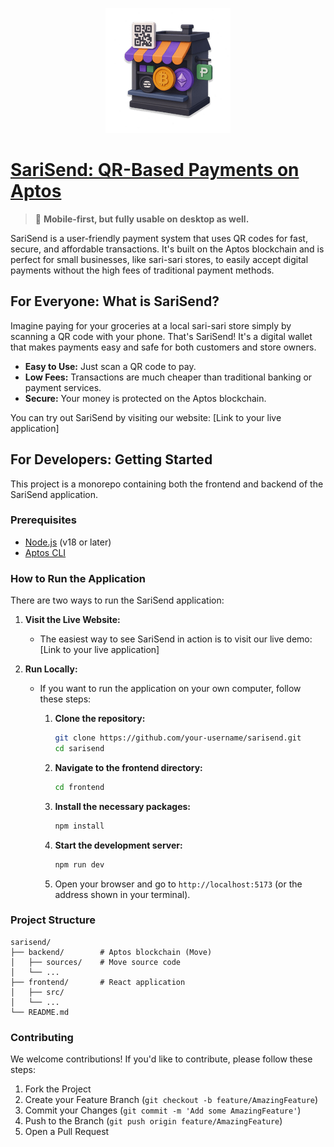 <div align="center">

![Logo](./assets/logo.png)

</div>

# [SariSend: QR-Based Payments on Aptos](https://sarisend.vercel.app)

> 📱 **Mobile-first, but fully usable on desktop as well.**

SariSend is a user-friendly payment system that uses QR codes for fast, secure, and affordable transactions. It's built on the Aptos blockchain and is perfect for small businesses, like sari-sari stores, to easily accept digital payments without the high fees of traditional payment methods.

## For Everyone: What is SariSend?

Imagine paying for your groceries at a local sari-sari store simply by scanning a QR code with your phone. That's SariSend! It's a digital wallet that makes payments easy and safe for both customers and store owners.

*   **Easy to Use:** Just scan a QR code to pay.
*   **Low Fees:** Transactions are much cheaper than traditional banking or payment services.
*   **Secure:** Your money is protected on the Aptos blockchain.

You can try out SariSend by visiting our website: [Link to your live application]

## For Developers: Getting Started

This project is a monorepo containing both the frontend and backend of the SariSend application.

### Prerequisites

*   [Node.js](https://nodejs.org/) (v18 or later)
*   [Aptos CLI](https://aptos.dev/cli-tools/aptos-cli/install-aptos-cli)

### How to Run the Application

There are two ways to run the SariSend application:

1.  **Visit the Live Website:**

    *   The easiest way to see SariSend in action is to visit our live demo: [Link to your live application]

2.  **Run Locally:**

    *   If you want to run the application on your own computer, follow these steps:

        1.  **Clone the repository:**
            ```bash
            git clone https://github.com/your-username/sarisend.git
            cd sarisend
            ```

        2.  **Navigate to the frontend directory:**
            ```bash
            cd frontend
            ```

        3.  **Install the necessary packages:**
            ```bash
            npm install
            ```

        4.  **Start the development server:**
            ```bash
            npm run dev
            ```

        5.  Open your browser and go to `http://localhost:5173` (or the address shown in your terminal).

### Project Structure

```
sarisend/
├── backend/        # Aptos blockchain (Move)
│   ├── sources/    # Move source code
│   └── ...
├── frontend/       # React application
│   ├── src/
│   └── ...
└── README.md
```

### Contributing

We welcome contributions! If you'd like to contribute, please follow these steps:

1.  Fork the Project
2.  Create your Feature Branch (`git checkout -b feature/AmazingFeature`)
3.  Commit your Changes (`git commit -m 'Add some AmazingFeature'`)
4.  Push to the Branch (`git push origin feature/AmazingFeature`)
5.  Open a Pull Request